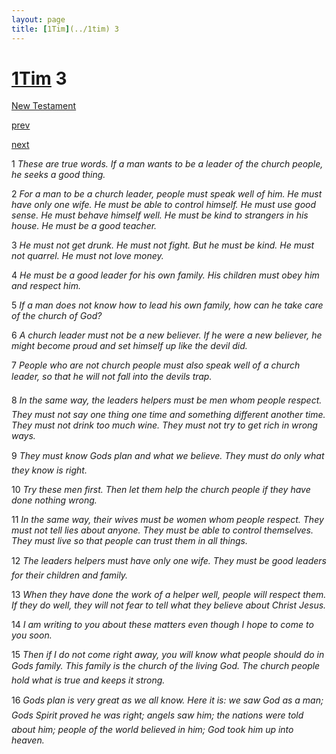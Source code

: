 ```yaml
---
layout: page
title: [1Tim](../1tim) 3
---
```


# [1Tim](../1tim) 3

[New Testament](/new-testament)


[prev](1tim-2.html)


[next](1tim-4.html)

1 _These are true words. If a man wants to be a leader of the church people, he seeks a good thing._

2 _For a man to be a church leader, people must speak well of him. He must have only one wife. He must be able to control himself. He must use good sense. He must behave himself well. He must be kind to strangers in his house. He must be a good teacher._

3 _He must not get drunk. He must not fight. But he must be kind. He must not quarrel. He must not love money._

4 _He must be a good leader for his own family. His children must obey him and respect him._

5 _If a man does not know how to lead his own family, how can he take care of the church of God?_

6 _A church leader must not be a new believer. If he were a new believer, he might become proud and set himself up like the devil did._

7 _People who are not church people must also speak well of a church leader, so that he will not fall into the devils trap._

8 _In the same way, the leaders helpers must be men whom people respect. They must not say one thing one time and something different another time. They must not drink too much wine. They must not try to get rich in wrong ways._

9 _They must know Gods plan and what we believe. They must do only what they know is right._

10 _Try these men first. Then let them help the church people if they have done nothing wrong._

11 _In the same way, their wives must be women whom people respect. They must not tell lies about anyone. They must be able to control themselves. They must live so that people can trust them in all things._

12 _The leaders helpers must have only one wife. They must be good leaders for their children and family._

13 _When they have done the work of a helper well, people will respect them. If they do well,  they will not fear to tell what they believe about Christ Jesus._

14 _I am writing to you about these matters even though I hope to come to you soon._

15 _Then if I do not come right away, you will know what people should do in Gods family.  This family is the church of the living God. The church people hold what is true and keeps it strong._

16 _Gods plan is very great as we all know. Here it is: we saw God as a man; Gods Spirit proved he was right; angels saw him; the nations were told about him; people of the world believed in him; God took him up into heaven._

